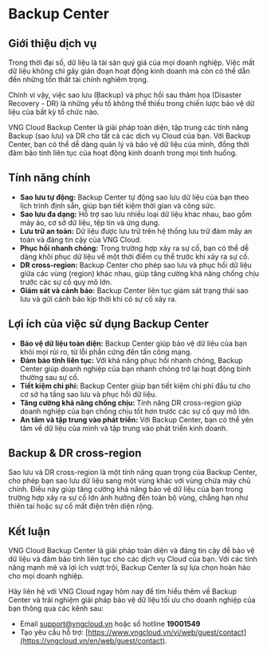 # Backup Center

## Giới thiệu dịch vụ

Trong thời đại số, dữ liệu là tài sản quý giá của mọi doanh nghiệp. Việc mất dữ liệu không chỉ gây gián đoạn hoạt động kinh doanh mà còn có thể dẫn đến những tổn thất tài chính nghiêm trọng. 

Chính vì vậy, việc sao lưu (Backup) và phục hồi sau thảm họa (Disaster Recovery - DR) là những yếu tố không thể thiếu trong chiến lược bảo vệ dữ liệu của bất kỳ tổ chức nào.

VNG Cloud Backup Center là giải pháp toàn diện, tập trung các tính năng Backup (sao lưu) và DR cho tất cả các dịch vụ Cloud của bạn. Với Backup Center, bạn có thể dễ dàng quản lý và bảo vệ dữ liệu của mình, đồng thời đảm bảo tính liên tục của hoạt động kinh doanh trong mọi tình huống.

## Tính năng chính

* **Sao lưu tự động:** Backup Center tự động sao lưu dữ liệu của bạn theo lịch trình định sẵn, giúp bạn tiết kiệm thời gian và công sức.
* **Sao lưu đa dạng:** Hỗ trợ sao lưu nhiều loại dữ liệu khác nhau, bao gồm máy ảo, cơ sở dữ liệu, tệp tin và ứng dụng.
* **Lưu trữ an toàn:** Dữ liệu được lưu trữ trên hệ thống lưu trữ đám mây an toàn và đáng tin cậy của VNG Cloud.
* **Phục hồi nhanh chóng:** Trong trường hợp xảy ra sự cố, bạn có thể dễ dàng khôi phục dữ liệu về một thời điểm cụ thể trước khi xảy ra sự cố.
* **DR cross-region:** Backup Center cho phép sao lưu và phục hồi dữ liệu giữa các vùng (region) khác nhau, giúp tăng cường khả năng chống chịu trước các sự cố quy mô lớn.
* **Giám sát và cảnh báo:** Backup Center liên tục giám sát trạng thái sao lưu và gửi cảnh báo kịp thời khi có sự cố xảy ra.

## Lợi ích của việc sử dụng Backup Center

* **Bảo vệ dữ liệu toàn diện:** Backup Center giúp bảo vệ dữ liệu của bạn khỏi mọi rủi ro, từ lỗi phần cứng đến tấn công mạng.
* **Đảm bảo tính liên tục:** Với khả năng phục hồi nhanh chóng, Backup Center giúp doanh nghiệp của bạn nhanh chóng trở lại hoạt động bình thường sau sự cố.
* **Tiết kiệm chi phí:** Backup Center giúp bạn tiết kiệm chi phí đầu tư cho cơ sở hạ tầng sao lưu và phục hồi dữ liệu.
* **Tăng cường khả năng chống chịu:** Tính năng DR cross-region giúp doanh nghiệp của bạn chống chịu tốt hơn trước các sự cố quy mô lớn.
* **An tâm và tập trung vào phát triển:** Với Backup Center, bạn có thể yên tâm về dữ liệu của mình và tập trung vào phát triển kinh doanh.

## Backup & DR cross-region

Sao lưu và DR cross-region là một tính năng quan trọng của Backup Center, cho phép bạn sao lưu dữ liệu sang một vùng khác với vùng chứa máy chủ chính. Điều này giúp tăng cường khả năng bảo vệ dữ liệu của bạn trong trường hợp xảy ra sự cố lớn ảnh hưởng đến toàn bộ vùng, chẳng hạn như thiên tai hoặc sự cố mất điện trên diện rộng.

## Kết luận

VNG Cloud Backup Center là giải pháp toàn diện và đáng tin cậy để bảo vệ dữ liệu và đảm bảo tính liên tục cho các dịch vụ Cloud của bạn. Với các tính năng mạnh mẽ và lợi ích vượt trội, Backup Center là sự lựa chọn hoàn hảo cho mọi doanh nghiệp.

Hãy liên hệ với VNG Cloud ngay hôm nay để tìm hiểu thêm về Backup Center và trải nghiệm giải pháp bảo vệ dữ liệu tối ưu cho doanh nghiệp của bạn thông qua các kênh sau:

* Email [support@vngcloud.vn](mailto:support@vngcloud.vn) hoặc số hotline **19001549**
* Tạo yêu cầu hỗ trợ: [https://www.vngcloud.vn/vi/web/guest/contact](https://vngcloud.vn/en/web/guest/contact).
